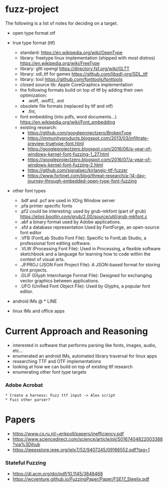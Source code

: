# fuzz-project 


The following is a list of notes for deciding on a target.

* open type format otf
* true type format (ttf)
    * standard: https://en.wikipedia.org/wiki/OpenType
    * library: freetype linux implementation (shipped with most distros) https://en.wikipedia.org/wiki/FreeType
    * library: gltt opengl https://directory.fsf.org/wiki/GLTT
    * library: sdl_ttf for games https://github.com/libsdl-org/SDL_ttf
    * library: tool https://github.com/fonttools/fonttools
    * closed source lib: Apple CoreGraphics implementation
    * the following formats build on top of ttf by adding their own optimization:
        * .woff, .woff2, .eot
    * obsolete file formats (replaced by ttf and otf)
        * .fnt, 
    * font embedding (into pdfs, word documents...) https://en.wikipedia.org/wiki/Font_embedding
    * existing research:
        * https://github.com/googleprojectzero/BrokenType
        * https://immunityproducts.blogspot.com/2013/03/infiltrate-preview-truetype-font.html
        * https://googleprojectzero.blogspot.com/2016/06/a-year-of-windows-kernel-font-fuzzing-1_27.html
        * https://googleprojectzero.blogspot.com/2016/07/a-year-of-windows-kernel-font-fuzzing-2.html
        * https://github.com/signalsec/kirlangic-ttf-fuzzer
        * https://www.fortinet.com/blog/threat-research/a-14-day-journey-through-embedded-open-type-font-fuzzing

* other font types
    * .bdf and .pcf are used in XOrg Window server
    * .pfa printer specific fonts
    * .pf2 could be interesting: used by grub-mkfont (part of grub) https://elixir.bootlin.com/grub/2.00/source/util/grub-mkfont.c
    * .abf a binary format used by Adobe applications.
    * .sfd a database representation Used by FontForge, an open-source font editor
    * .VFB (FontLab Studio Font File): Specific to FontLab Studio, a professional font editing software.
    * .VLW (Processing Font File): Used in Processing, a flexible software sketchbook and a language for learning how to code within the context of visual arts.
    * .JFPROJ (JSON Font Project File): A JSON-based format for storing font projects.
    * .GLIF (Glyph Interchange Format File): Designed for exchanging vector graphics between applications.
    * .UFO (Unified Font Object File): Used by Glyphs, a popular font editor.
    

* android IMs
@    * LINE

* linux IMs and office apps


# Current Approach and Reasoning
* interested in software that performs parsing like fonts, images, audio, etc...
* enumerated an android IMs, automated library traversal for linux apps
* researching TTF and OTF implementations
* looking at how we can build on top of existing ttf research
* enumerating other font type targets




### Adobe Acrobat
    * Create a harness: Fuzz ttf input -> Alex script 
    * Fuzz other parser?


# Papers
* https://www.cs.ru.nl/~erikpoll/papers/inefficiency.pdf
* https://www.sciencedirect.com/science/article/pii/S0167404822003388?via%3Dihub
* https://ieeexplore.ieee.org/ielx7/52/9407245/09166552.pdf?tag=1

### Stateful Fuzzing
* https://dl.acm.org/doi/pdf/10.1145/3648468
* https://wcventure.github.io/FuzzingPaper/Paper/FSE17_Steelix.pdf

